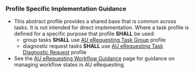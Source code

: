 
### Profile Specific Implementation Guidance
- This abstract profile provides a shared base that is common across tasks. It is not intended for direct implementation. Where a task profile is defined for a specific purpose that profile **SHALL** be used:
  - group tasks **SHALL** use [AU eRequesting Task Group](StructureDefinition-au-erequesting-task-group.html) profile
  - diagnostic request tasks **SHALL** use [AU eRequesting Task Diagnostic Request](StructureDefinition-au-erequesting-task-diagnosticrequest.html) profile 
- See the [AU eRequesting Workflow Guidance](workflow.html) page for guidance on managing workflow states in AU eRequesting.

